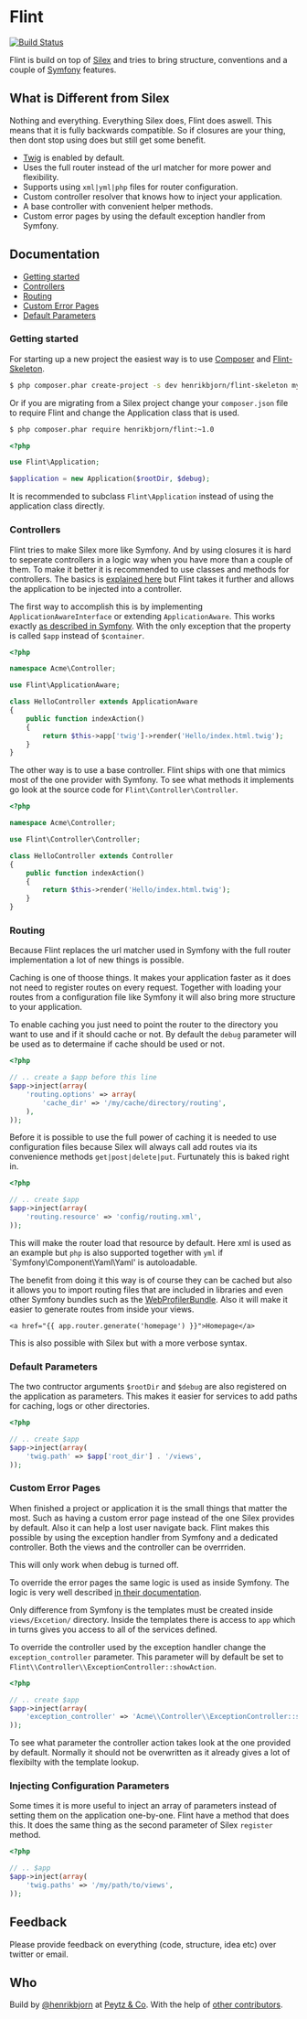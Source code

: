 Flint
=====

[![Build Status](https://travis-ci.org/henrikbjorn/Flint.png?branch=master)](https://travis-ci.org/henrikbjorn/Flint)

Flint is build on top of [Silex](http://silex.sensionlabs.org) and tries to bring structure, conventions and a couple of [Symfony](http://symfony.com) features.

What is Different from Silex
----------------------------

Nothing and everything. Everything Silex does, Flint does aswell. This means that it is fully backwards compatible. So if closures are your thing, then dont stop using does but still get some benefit.

* [Twig](http://twig.sensiolabs.org) is enabled by default.
* Uses the full router instead of the url matcher for more power and flexibility.
* Supports using `xml|yml|php` files for router configuration.
* Custom controller resolver that knows how to inject your application.
* A base controller with convenient helper methods.
* Custom error pages by using the default exception handler from Symfony.

Documentation
-------------

* [Getting started](#getting-started)
* [Controllers](#controllers)
* [Routing](#routing)
* [Custom Error Pages](#custom-error-pages)
* [Default Parameters](#default-parameters)

### Getting started

For starting up a new project the easiest way is to use [Composer](http://getcomposer.org) and [Flint-Skeleton](http://github.com/henrikbjorn/flint-skeleton).

``` bash
$ php composer.phar create-project -s dev henrikbjorn/flint-skeleton my-flint-application
```

Or if you are migrating from a Silex project change your `composer.json` file to require Flint and change the Application class that is used.

``` bash
$ php composer.phar require henrikbjorn/flint:~1.0
```

``` php
<?php

use Flint\Application;

$application = new Application($rootDir, $debug);
```

It is recommended to subclass `Flint\Application` instead of using the application class directly.

### Controllers

Flint tries to make Silex more like Symfony. And by using closures it is hard to seperate controllers in a logic way when you have more than a
couple of them. To make it better it is recommended to use classes and methods for controllers. The basics is [explained here](http://silex.sensiolabs.org/doc/usage.html#controllers-in-classes)
but Flint takes it further and allows the application to be injected into a controller.

The first way to accomplish this is by implementing `ApplicationAwareInterface` or extending `ApplicationAware`. This works exactly [as described in Symfony](http://symfony.com/doc/2.0/book/controller.html#the-base-controller-class).
With the only exception that the property is called `$app` instead of `$container`.

``` php
<?php

namespace Acme\Controller;

use Flint\ApplicationAware;

class HelloController extends ApplicationAware
{
    public function indexAction()
    {
        return $this->app['twig']->render('Hello/index.html.twig');
    }
}
```

The other way is to use a base controller. Flint ships with one that mimics most of the one provider with Symfony. To see what methods it implements
go look at the source code for `Flint\Controller\Controller`.

``` php
<?php

namespace Acme\Controller;

use Flint\Controller\Controller;

class HelloController extends Controller
{
    public function indexAction()
    {
        return $this->render('Hello/index.html.twig');
    }
}
```

### Routing

Because Flint replaces the url matcher used in Symfony with the full router implementation a lot of new things is possible.

Caching is one of thoose things. It makes your application faster as it does not need to register routes on every request.
Together with loading your routes from a configuration file like Symfony it will also bring more structure to your application.

To enable caching you just need to point the router to the directory you want to use and if it should cache or not. By default the
`debug` parameter will be used as to determaine if cache should be used or not.

``` php
<?php

// .. create a $app before this line
$app->inject(array(
    'routing.options' => array(
        'cache_dir' => '/my/cache/directory/routing',
    ),
));
```

Before it is possible to use the full power of caching it is needed to use configuration files because Silex will always call
add routes via its convenience methods `get|post|delete|put`. Furtunately this is baked right in.

``` php
<?php

// .. create $app
$app->inject(array(
    'routing.resource' => 'config/routing.xml',
));
```

This will make the router load that resource by default. Here xml is used as an example but `php` is also supported together with
`yml` if `Symfony\Component\Yaml\Yaml' is autoloadable.

The benefit from doing it this way is of course they can be cached but also it allows you to import routing files that are included
in libraries and even other Symfony bundles such as the [WebProfilerBundle](https://github.com/symfony/webprofilerbundle). Also it will make it easier to generate routes from
inside your views.

``` jinja
<a href="{{ app.router.generate('homepage') }}">Homepage</a>
```

This is also possible with Silex but with a more verbose syntax.

### Default Parameters

The two contructor arguments `$rootDir` and `$debug` are also registered on the application as parameters. This makes it easier 
for services to add paths for caching, logs or other directories.

``` php
<?php

// .. create $app
$app->inject(array(
    'twig.path' => $app['root_dir'] . '/views',
));
```

### Custom Error Pages

When finished a project or application it is the small things that matter the most. Such as having a custom error page instead of the one
Silex provides by default. Also it can help a lost user navigate back. Flint makes this possible by using the exception handler from Symfony 
and a dedicated controller. Both the views and the controller can be overrriden.

This will only work when debug is turned off.

To override the error pages the same logic is used as inside Symfony.
The logic is very well described [in their documentation](http://symfony.com/doc/master/cookbook/controller/error_pages.html).

Only difference from Symfony is the templates must be created inside `views/Excetion/` directory. Inside the templates there is
access to `app` which in turns gives you access to all of the services defined. 

To override the controller used by the exception handler change the `exception_controller` parameter. This parameter will by default
be set to `Flint\\Controller\\ExceptionController::showAction`.

``` php
<?php

// .. create $app
$app->inject(array(
    'exception_controller' => 'Acme\\Controller\\ExceptionController::showAction',
));
```

To see what parameter the controller action takes look at the one provided by default. Normally it should not be overwritten as it already
gives a lot of flexibilty with the template lookup.

### Injecting Configuration Parameters

Some times it is more useful to inject an array of parameters instead of setting them on the application one-by-one. Flint have a method that 
does this. It does the same thing as the second parameter of Silex `register` method.

``` php
<?php

// .. $app
$app->inject(array(
    'twig.paths' => '/my/path/to/views',
));
```

Feedback
--------

Please provide feedback on everything (code, structure, idea etc) over twitter or email.

Who
---

Build by [@henrikbjorn](http://twitter.com/henrikbjorn) at [Peytz & Co](http://peytz.dk). With the help of [other contributors](https://github.com/henrikbjorn/flint/graphs/contributors).
